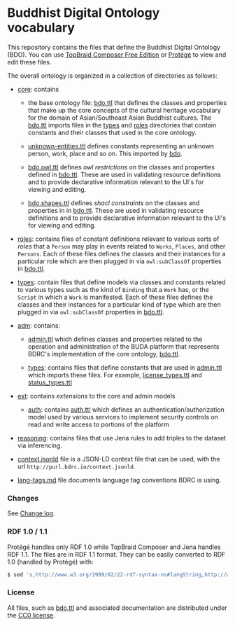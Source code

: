# Buddhist Digital Ontology vocabulary

This repository contains the files that define the Buddhist Digital Ontology (BDO). You can use [TopBraid Composer Free Edition](https://www.topquadrant.com/downloads/topbraid-composer-install/#) or [Protégé](http://protege.stanford.edu/) to view and edit these files.

The overall ontology is organized in a collection of directories as follows:

- [core](core): contains 
  - the base ontology file: [bdo.ttl](core/bdo.ttl) that defines the classes and properties that make up the core concepts of the cultural heritage vocabulary for the domain of Asian/Southeast Asian Buddhist cultures. The [bdo.ttl](core/bdo.ttl) imports files in the [types](types) and [roles](roles) directories that contain constants and their classes that used in the core ontology.

  - [unknown-entities.ttl](core/unknown-entities.ttl) defines constants representing an unknown person, work, place and so on. This imported by [bdo](core/bdo.ttl).
  - [bdo.owl.ttl](core/bdo.owl.ttl) defines _owl restrictions_ on the classes and properties defined in [bdo.ttl](core/bdo.ttl). These are used in validating resource definitions and to provide declarative information relevant to the UI's for viewing and editing.
  - [bdo.shapes.ttl](core/bdo.shapes.ttl) defines _shacl constraints_ on the classes and properties in in [bdo.ttl](core/bdo.ttl). These are used in validating resource definitions and to provide declarative information relevant to the UI's for viewing and editing.
- [roles](roles): contains files of constant definitions relevant to various sorts of _roles_ that a `Person` may play in events related to `Works`, `Places`, and other `Persons`. Each of these files defines the classes and their instances for a particular role which are then plugged in via `owl:subClassOf` properties in [bdo.ttl](core/bdo.ttl).

- [types](types): contain files that define models via classes and constants related to various types such as the kind of `Binding` that a `Work` has, or the `Script` in which a `Work` is manifested. Each of these files defines the classes and their instances for a particular kind of type which are then plugged in via `owl:subClassOf` properties in [bdo.ttl](core/bdo.ttl).
- [adm](adm): contains:
  - [admin.ttl](adm/admin.ttl) which defines classes and properties related to the operation and administration of the BUDA platform that represents BDRC's implementation of the core ontology, [bdo.ttl](core/bdo.ttl).
  
  - [types](types): contains files that define constants that are used in [admin.ttl](adm/admin.ttl) which imports these files. For example, [license_types.ttl](adm/types/license_types.ttl) and [status_types.ttl](adm/types/status_types.ttl)
- [ext](ext): contains _extensions_ to the core and admin models
    - [auth](auth): contains [auth.ttl](ext/auth/auth.ttl) which defines an authentication/authorization model used by various services to implement security controls on read and write access to portions of the platform
- [reasoning](reasoning): contains files that use Jena rules to add triples to the dataset via inferencing.
- [context.jsonld](context.jsonld) file is a JSON-LD context file that can be used, with the url `http://purl.bdrc.io/context.jsonld`.
- [lang-tags.md](lang-tags.md) file documents language tag conventions BDRC is using.

### Changes

See [Change log](CHANGELOG.md).

### RDF 1.0 / 1.1

Protégé handles only RDF 1.0 while TopBraid Composer and Jena handles RDF 1.1. The files are in RDF 1.1 format. They can be easily converted to RDF 1.0 (handled by Protégé) with:

```sh
$ sed 's,http://www.w3.org/1999/02/22-rdf-syntax-ns#langString,http://www.w3.org/1999/02/22-rdf-syntax-ns#PlainLiteral' bdo.ttl > bdo-rdf10.ttl
```

### License

All files, such as [bdo.ttl](bdo.ttl) and associated documentation are distributed under the [CC0 license](https://creativecommons.org/publicdomain/zero/1.0/).
